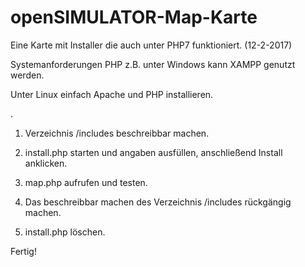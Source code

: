 # openSIMULATOR-Map-Karte
Eine Karte mit Installer die auch unter PHP7 funktioniert. (12-2-2017)

Systemanforderungen PHP z.B. unter Windows kann XAMPP genutzt werden. 

Unter Linux einfach Apache und PHP installieren.

.

1. Verzeichnis /includes beschreibbar machen.

2. install.php starten und angaben ausfüllen, anschließend Install anklicken.

3. map.php aufrufen und testen.

4. Das beschreibbar machen des Verzeichnis /includes rückgängig machen.

5. install.php löschen.

Fertig!
